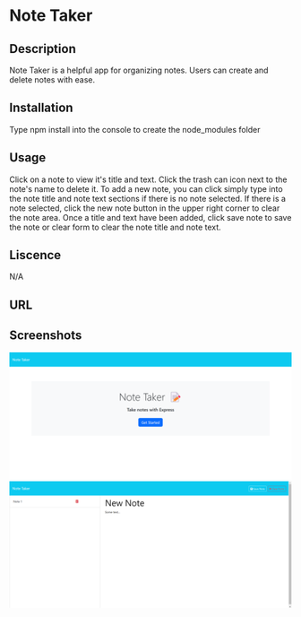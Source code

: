 # Note Taker

## Description
Note Taker is a helpful app for organizing notes. Users can create and delete notes with ease.

## Installation
Type npm install into the console to create the node_modules folder

## Usage
Click on a note to view it's title and text. Click the trash can icon next to the note's name to delete it. To add a new note, you can click simply type into the note title and note text sections if there is no note selected. If there is a note selected, click the new note button in the upper right corner to clear the note area. Once a title and text have been added, click save note to save the note or clear form to clear the note title and note text.

## Liscence
N/A

## URL


## Screenshots
![alt text](<public/assets/screenshots/Screenshot 2024-02-14 150904.png>)
![alt text](<public/assets/screenshots/Screenshot 2024-02-14 150935.png>)